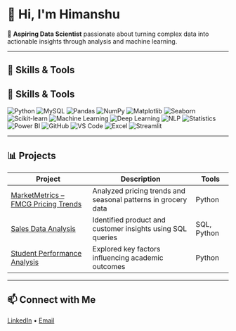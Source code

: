 # 👋 Hi, I'm Himanshu

🎯 **Aspiring Data Scientist** passionate about turning complex data into actionable insights through analysis and machine learning.

---

## 🧠 Skills & Tools
## 🧠 Skills & Tools  

![Python](https://img.shields.io/badge/Python-3776AB?style=for-the-badge&logo=python&logoColor=white)
![MySQL](https://img.shields.io/badge/MySQL-4479A1?style=for-the-badge&logo=mysql&logoColor=white)
![Pandas](https://img.shields.io/badge/Pandas-150458?style=for-the-badge&logo=pandas&logoColor=white)
![NumPy](https://img.shields.io/badge/NumPy-013243?style=for-the-badge&logo=numpy&logoColor=white)
![Matplotlib](https://img.shields.io/badge/Matplotlib-11557c?style=for-the-badge&logo=plotly&logoColor=white)
![Seaborn](https://img.shields.io/badge/Seaborn-9A9A9A?style=for-the-badge)
![Scikit-learn](https://img.shields.io/badge/Scikit--learn-F7931E?style=for-the-badge&logo=scikit-learn&logoColor=white)
![Machine Learning](https://img.shields.io/badge/Machine%20Learning-102230?style=for-the-badge&logo=tensorflow&logoColor=white)
![Deep Learning](https://img.shields.io/badge/Deep%20Learning-FF6F00?style=for-the-badge&logo=keras&logoColor=white)
![NLP](https://img.shields.io/badge/NLP-4B8BBE?style=for-the-badge)
![Statistics](https://img.shields.io/badge/Statistics-FFC107?style=for-the-badge)
![Power BI](https://img.shields.io/badge/Power%20BI-F2C811?style=for-the-badge&logo=power-bi&logoColor=black)
![GitHub](https://img.shields.io/badge/GitHub-181717?style=for-the-badge&logo=github&logoColor=white)
![VS Code](https://img.shields.io/badge/VS%20Code-0078d7?style=for-the-badge&logo=visual-studio-code&logoColor=white)
![Excel](https://img.shields.io/badge/Excel-217346?style=for-the-badge&logo=microsoft-excel&logoColor=white)
![Streamlit](https://img.shields.io/badge/Streamlit-FF4B4B?style=for-the-badge&logo=streamlit&logoColor=white)


---

## 📊 Projects
| Project | Description | Tools |
|----------|--------------|-------|
| [MarketMetrics – FMCG Pricing Trends](#) | Analyzed pricing trends and seasonal patterns in grocery data | Python |
| [Sales Data Analysis](#) | Identified product and customer insights using SQL queries | SQL, Python |
| [Student Performance Analysis](#) | Explored key factors influencing academic outcomes | Python |

---

## 📫 Connect with Me
[LinkedIn](https://www.linkedin.com/in/himanshu-sharma-275255219/) • [Email](himanshusharma64434@gmail.com)
